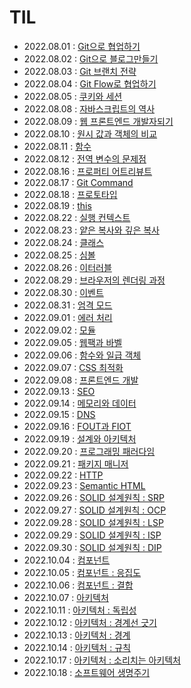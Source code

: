 # TIL

- 2022.08.01 : [Git으로 협업하기](https://github.com/jiseung-kang/TIL/blob/main/Git/Git_Collaboration.md)
- 2022.08.02 : [Git으로 블로그만들기](https://github.com/jiseung-kang/TIL/blob/main/Git/Git_Blog.md)
- 2022.08.03 : [Git 브랜치 전략](https://github.com/jiseung-kang/TIL/blob/main/Git/Git_Branch_Strategy.md)
- 2022.08.04 : [Git Flow로 협업하기](https://github.com/jiseung-kang/TIL/blob/main/Git/Git_Flow.md)
- 2022.08.05 : [쿠키와 세션](https://github.com/jiseung-kang/TIL/blob/main/Web/Cookie_Session.md)
- 2022.08.08 : [자바스크립트의 역사](https://github.com/jiseung-kang/TIL/blob/main/JavaScript/History.md)
- 2022.08.09 : [웹 프론트엔드 개발자되기](https://github.com/jiseung-kang/TIL/blob/main/Career/How_to_Study.md)
- 2022.08.10 : [원시 값과 객체의 비교](https://github.com/jiseung-kang/TIL/blob/main/JavaScript/Type.md)
- 2022.08.11 : [함수](https://github.com/jiseung-kang/TIL/blob/main/JavaScript/Function.md)
- 2022.08.12 : [전역 변수의 문제점](https://github.com/jiseung-kang/TIL/blob/main/JavaScript/Global_Variable.md)
- 2022.08.16 : [프로퍼티 어트리뷰트](https://github.com/jiseung-kang/TIL/blob/main/JavaScript/Property_Attribute.md)
- 2022.08.17 : [Git Command](https://github.com/jiseung-kang/TIL/blob/main/Git/Git_Command.md)
- 2022.08.18 : [프로토타입](https://github.com/jiseung-kang/TIL/blob/main/JavaScript/Prototype.md)
- 2022.08.19 : [this](https://github.com/jiseung-kang/TIL/blob/main/JavaScript/this.md)
- 2022.08.22 : [실행 컨텍스트](https://github.com/jiseung-kang/TIL/blob/main/JavaScript/Execution_Context.md)
- 2022.08.23 : [얕은 복사와 깊은 복사](https://github.com/jiseung-kang/TIL/blob/main/JavaScript/Copy.md)
- 2022.08.24 : [클래스](https://github.com/jiseung-kang/TIL/blob/main/JavaScript/Class.md)
- 2022.08.25 : [심볼](https://github.com/jiseung-kang/TIL/blob/main/JavaScript/Symbol.md)
- 2022.08.26 : [이터러블](https://github.com/jiseung-kang/TIL/blob/main/JavaScript/Iterable.md)
- 2022.08.29 : [브라우저의 렌더링 과정](https://github.com/jiseung-kang/TIL/blob/main/Web/Rendering.md)
- 2022.08.30 : [이벤트](https://github.com/jiseung-kang/TIL/blob/main/JavaScript/Event.md)
- 2022.08.31 : [엄격 모드](https://github.com/jiseung-kang/TIL/blob/main/JavaScript/Strict_mode.md)
- 2022.09.01 : [에러 처리](https://github.com/jiseung-kang/TIL/blob/main/JavaScript/Error.md)
- 2022.09.02 : [모듈](https://github.com/jiseung-kang/TIL/blob/main/JavaScript/Module.md)
- 2022.09.05 : [웹팩과 바벨](https://github.com/jiseung-kang/TIL/blob/main/JavaScript/Webpack_Babel.md)
- 2022.09.06 : [함수와 일급 객체](https://github.com/jiseung-kang/TIL/blob/main/JavaScript/FirstClass_Object.md)
- 2022.09.07 : [CSS 최적화](https://github.com/jiseung-kang/TIL/blob/main/Web/CSS_Optimization.md)
- 2022.09.08 : [프론트엔드 개발](https://github.com/jiseung-kang/TIL/blob/main/Web/Frontend.md)
- 2022.09.13 : [SEO](https://github.com/jiseung-kang/TIL/blob/main/Web/SEO.md)
- 2022.09.14 : [메모리와 데이터](https://github.com/jiseung-kang/TIL/blob/main/Web/Memory_Data.md)
- 2022.09.15 : [DNS](https://github.com/jiseung-kang/TIL/blob/main/Web/DNS.md)
- 2022.09.16 : [FOUT과 FIOT](https://github.com/jiseung-kang/TIL/blob/main/Web/FOUT_FIOT.md)
- 2022.09.19 : [설계와 아키텍처](https://github.com/jiseung-kang/TIL/blob/main/Book/CleanArchitecture/Architecture.md)
- 2022.09.20 : [프로그래밍 패러다임](https://github.com/jiseung-kang/TIL/blob/main/Book/CleanArchitecture/Programming_Paradigm.md)
- 2022.09.21 : [패키지 매니저](https://github.com/jiseung-kang/TIL/blob/main/JavaScript/Package_Manager.md)
- 2022.09.22 : [HTTP](https://github.com/jiseung-kang/TIL/blob/main/Web/HTTP.md)
- 2022.09.23 : [Semantic HTML](https://github.com/jiseung-kang/TIL/blob/main/Web/Semantic_HTML.md)
- 2022.09.26 : [SOLID 설계원칙 : SRP](https://github.com/jiseung-kang/TIL/blob/main/Book/CleanArchitecture/SOLID/SRP.md)
- 2022.09.27 : [SOLID 설계원칙 : OCP](https://github.com/jiseung-kang/TIL/blob/main/Book/CleanArchitecture/SOLID/OCP.md)
- 2022.09.28 : [SOLID 설계원칙 : LSP](https://github.com/jiseung-kang/TIL/blob/main/Book/CleanArchitecture/SOLID/LSP.md)
- 2022.09.29 : [SOLID 설계원칙 : ISP](https://github.com/jiseung-kang/TIL/blob/main/Book/CleanArchitecture/SOLID/ISP.md)
- 2022.09.30 : [SOLID 설계원칙 : DIP](https://github.com/jiseung-kang/TIL/blob/main/Book/CleanArchitecture/SOLID/DIP.md)
- 2022.10.04 : [컴포넌트](https://github.com/jiseung-kang/TIL/blob/main/Book/CleanArchitecture/Component/index.md)
- 2022.10.05 : [컴포넌트 : 응집도](https://github.com/jiseung-kang/TIL/blob/main/Book/CleanArchitecture/Component/Cohesion.md)
- 2022.10.06 : [컴포넌트 : 결합](https://github.com/jiseung-kang/TIL/blob/main/Book/CleanArchitecture/Component/Coupling.md)
- 2022.10.07 : [아키텍처](https://github.com/jiseung-kang/TIL/blob/main/Book/CleanArchitecture/Architecture/index.md)
- 2022.10.11 : [아키텍처 : 독립성](https://github.com/jiseung-kang/TIL/blob/main/Book/CleanArchitecture/Architecture/independence.md)
- 2022.10.12 : [아키텍처 : 경계선 긋기](https://github.com/jiseung-kang/TIL/blob/main/Book/CleanArchitecture/Architecture/Boundary_line.md)
- 2022.10.13 : [아키텍처 : 경계](https://github.com/jiseung-kang/TIL/blob/main/Book/CleanArchitecture/Architecture/Boundary.md)
- 2022.10.14 : [아키텍처 : 규칙](https://github.com/jiseung-kang/TIL/blob/main/Book/CleanArchitecture/Architecture/Rules.md)
- 2022.10.17 : [아키텍처 : 소리치는 아키텍처](https://github.com/jiseung-kang/TIL/blob/main/Book/CleanArchitecture/Architecture/Shouting_Architecture.md)
- 2022.10.18 : [소프트웨어 생명주기](https://github.com/jiseung-kang/TIL/blob/main/Software/SDLC.md)
